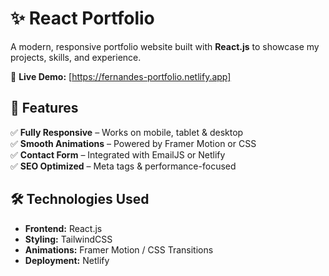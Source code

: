 # ✨ React Portfolio

A modern, responsive portfolio website built with **React.js** to showcase my projects, skills, and experience.

🔗 **Live Demo:** [https://fernandes-portfolio.netlify.app]

## 🚀 Features
✅ **Fully Responsive** – Works on mobile, tablet & desktop  
✅ **Smooth Animations** – Powered by Framer Motion or CSS  
✅ **Contact Form** – Integrated with EmailJS or Netlify  
✅ **SEO Optimized** – Meta tags & performance-focused  

## 🛠️ Technologies Used
- **Frontend:** React.js
- **Styling:** TailwindCSS
- **Animations:** Framer Motion / CSS Transitions
- **Deployment:** Netlify
